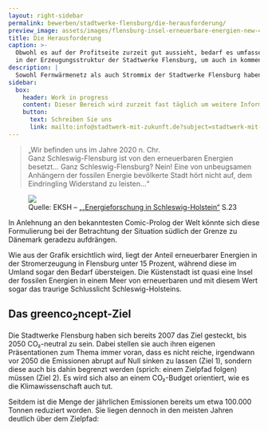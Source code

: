 ```yaml
---
layout: right-sidebar
permalink: bewerben/stadtwerke-flensburg/die-herausforderung/
preview_image: assets/images/flensburg-insel-erneuerbare-energien-new-4.0.png
title: Die Herausforderung
caption: >-
  Obwohl es auf der Profitseite zurzeit gut aussieht, bedarf es umfassender Umbauten
  in der Erzeugungsstruktur der Stadtwerke Flensburg, um auch in kommenden Jahrzehnten solide aufgestellt zu sein.
description: |
  Sowohl Fernwärmenetz als auch Strommix der Stadtwerke Flensburg haben nur einen sehr geringen Anteil an erneuerbaren Energien. Gleichzeitig ist sind die Treibhausgasemissionen besorgniserregend hoch. Dies hat auch wirtschaftliche Implikationen.
sidebar:
  box:
    header: Work in progress
    content: Dieser Bereich wird zurzeit fast täglich um weitere Informationen ergänzt. Falls Sie noch offene Fragen haben, schauen Sie morgen doch noch einmal vorbei oder wenden sich an uns direkt.
    button:
      text: Schreiben Sie uns
      link: mailto:info@stadtwerk-mit-zukunft.de?subject=stadtwerk-mit-zukunft.de
---
```


> „Wir befinden uns im Jahre 2020 n. Chr.  
 Ganz Schleswig-Flensburg ist von den erneuerbaren Energien besetzt... Ganz Schleswig-Flensburg? Nein! Eine von unbeugsamen Anhängern der fossilen Energie bevölkerte Stadt hört nicht auf, dem Eindringling Widerstand zu leisten...“

<figure>
  <img class="image featured" src="{{ "assets/images/flensburg-insel-erneuerbare-energien-new-4.0.png" | relative_url }}">
  <figcaption>
    Quelle: EKSH – „<a href="https://www.eksh.org/fileadmin/downloads/publikationen/Broschuere_Energieforschung_Final_Download_0205.pdf">„Energieforschung in Schleswig-Holstein“</a> S.23
  </figcaption>
</figure>

In Anlehnung an den bekanntesten Comic-Prolog der Welt könnte sich diese Formulierung bei der Betrachtung der Situation südlich der Grenze zu Dänemark geradezu aufdrängen.  

Wie aus der Grafik ersichtlich wird, liegt der Anteil erneuerbarer Energien in der Stromerzeugung in Flensburg unter 15 Prozent, während diese im Umland sogar den Bedarf übersteigen. Die Küstenstadt ist quasi eine Insel der fossilen Energien in einem Meer von erneuerbaren und mit diesem Wert sogar das traurige Schlusslicht Schleswig-Holsteins. 

## Das greenco<sub>2</sub>ncept-Ziel

Die Stadtwerke Flensburg haben sich bereits 2007 das Ziel gesteckt, bis 2050 CO₂-neutral zu sein. Dabei stellen sie auch ihren eigenen Präsentationen zum Thema immer voran, dass es nicht reiche, irgendwann vor 2050 die Emissionen abrupt auf Null sinken zu lassen (Ziel 1), sondern diese auch bis dahin begrenzt werden (sprich: einem Zielpfad folgen) müssen (Ziel 2). Es wird sich also an einem CO₂-Budget orientiert, wie es die Klimawissenschaft auch tut.

Seitdem ist die Menge der jährlichen Emissionen bereits um etwa 100.000 Tonnen reduziert worden. Sie liegen dennoch in den meisten Jahren deutlich über dem Zielpfad:

<figure class=chart>
    <div id="co2-emissionen-der-stadtwerke-flensburg"></div>
</figure>

<script>
  window.SWFL = {
    Emissions: {{ site.data.swfl_emissions | jsonify }}
  }
</script>
<script src="{{ "assets/js/lib/highcharts/highcharts.js" | relative_url }}"></script>
<script src="{{ "assets/js/lib/highcharts/highcharts-more.js" | relative_url }}"></script>
<script src="{{ "assets/js/lib/highcharts/pattern-fill.js" | relative_url }}"></script>
<script src="{{ "assets/js/charting/global.js" | relative_url }}"></script>
<script src="{{ "assets/js/charting/challenges.js" | relative_url }}"></script>
